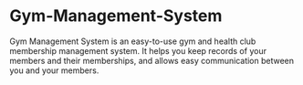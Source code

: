 # Gym-Management-System
 Gym Management System is an easy-to-use gym and health club membership management system. It helps you keep records of your members and their memberships, and allows easy communication between you and your members.
